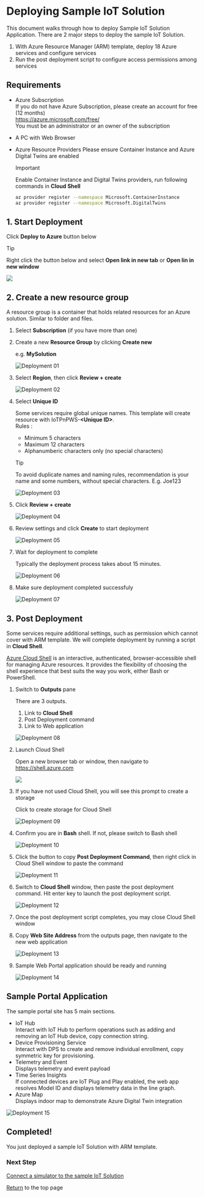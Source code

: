 # Deploying Sample IoT Solution

This document walks through how to deploy Sample IoT Solution Application.
There are 2 major steps to deploy the sample IoT Solution.

1. With Azure Resource Manager (ARM) template, deploy 18 Azure services and configure services
1. Run the post deployment script to configure access permissions among services

## Requirements

- Azure Subscription  
    If you do not have Azure Subscription, please create an account for free (12 months)  
    <https://azure.microsoft.com/free/>  
    You must be an administrator or an owner of the subscription  
- A PC with Web Browser
- Azure Resource Providers
    Please ensure Container Instance and Azure Digital Twins are enabled

    > [!IMPORTANT]  
    > Enable Container Instance and Digital Twins providers, run following commands in **Cloud Shell**  
    >
    >```bash
    >az provider register --namespace Microsoft.ContainerInstance  
    >az provider register --namespace Microsoft.DigitalTwins  
    >```

## 1. Start Deployment

Click **Deploy to Azure** button below  

> [!TIP]  
> Right click the button below and select **Open link in new tab** or **Open lin in new window**

<a href="https://portal.azure.com/#create/Microsoft.Template/uri/https%3A%2F%2Fraw.githubusercontent.com%2Fmicrosoft%2FIoT-Plug-and-Play-Workshop%2Fmain%2FDeployment%2FIoTPlugandPlayWorkshop.json" target="_blank"><img src="./media/deploy-to-azure.svg"/></a>


## 2. Create a new resource group

A resource group is a container that holds related resources for an Azure solution.  Similar to folder and files.

1. Select **Subscription** (if you have more than one)
1. Create a new **Resource Group** by clicking **Create new**  

    e.g. **MySolution**

    ![Deployment 01](media/Deployment-01.png)

1. Select **Region**, then click **Review + create**  

    ![Deployment 02](media/Deployment-02.png)

1. Select **Unique ID**

    Some services require global unique names.  This template will create resource with IoTPnPWS-**\<Unique ID\>**.  
    Rules :
    - Minimum 5 characters
    - Maximum 12 characters
    - Alphanumberic characters only (no special characters)

    > [!TIP]  
    > To avoid duplicate names and naming rules, recommendation is your name and some numbers, without special characters.
    > E.g. Joe123

    ![Deployment 03](media/Deployment-03.png)

1. Click **Review + create**

    ![Deployment 04](media/Deployment-04.png)

1. Review settings and click **Create** to start deployment

    ![Deployment 05](media/Deployment-05.png)

1. Wait for deployment to complete

    Typically the deployment process takes about 15 minutes.

    ![Deployment 06](media/Deployment-06.png)

1. Make sure deployment completed successfuly

    ![Deployment 07](media/Deployment-07.png)

## 3. Post Deployment

Some services require additional settings, such as permission which cannot cover with ARM template.
We will complete deployment by running a script in **Cloud Shell**.

[Azure Cloud Shell](https://docs.microsoft.com/en-us/azure/cloud-shell/overview) is an interactive, authenticated, browser-accessible shell for managing Azure resources. It provides the flexibility of choosing the shell experience that best suits the way you work, either Bash or PowerShell.

1. Switch to **Outputs** pane  

    There are 3 outputs.

    1. Link to **Cloud Shell**
    1. Post Deployment command
    1. Link to Web application

    ![Deployment 08](media/Deployment-08.png)

1. Launch Cloud Shell  

    Open a new browser tab or window, then navigate to https://shell.azure.com 

    <a href="https://shell.azure.com" target="_blank"><img src="./media/launchcloudshell.png"/></a>

1. If you have not used Cloud Shell, you will see this prompt to create a storage

    Click to create storage for Cloud Shell

    ![Deployment 09](media/Deployment-09.png)

1. Confirm you are in **Bash** shell.  If not, please switch to Bash shell

    ![Deployment 10](media/Deployment-10.png)

1. Click the button to copy **Post Deployment Command**, then right click in Cloud Shell window to paste the command

    ![Deployment 11](media/Deployment-11.png)

1. Switch to **Cloud Shell** window, then paste the post deployment command.  Hit enter key to launch the post deployment script.

    ![Deployment 12](media/Deployment-12.png)

1. Once the post deployment script completes, you may close Cloud Shell window

1. Copy **Web Site Address** from the outputs page, then navigate to the new web application

    ![Deployment 13](media/Deployment-13.png)

1. Sample Web Portal application should be ready and running

    ![Deployment 14](media/Deployment-14.png)

## Sample Portal Application

The sample portal site has 5 main sections.

- IoT Hub  
    Interact with IoT Hub to perform operations such as adding and removing an IoT Hub device, copy connection string.
- Device Provisioning Service  
    Interact with DPS to create and remove individual enrollment, copy symmetric key for provisioning.
- Telemetry and Event  
    Displays telemetry and event payload
- Time Series Insights  
    If connected devices are IoT Plug and Play enabled, the web app resolves Model ID and displays telemetry data in the line graph.
- Azure Map  
    Displays indoor map to demonstrate Azure Digital Twin integration

![Deployment 15](media/Deployment-15.png)

## Completed!

You just deployed a sample IoT Solution with ARM template.  

### Next Step

[Connect a simulator to the sample IoT Solution](ConnectSimulator.md)

[Return](../README.md) to the top page
